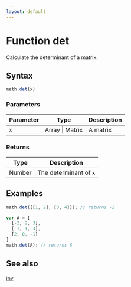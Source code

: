 ```yaml
---
layout: default
---
```


# Function det

Calculate the determinant of a matrix.


## Syntax

```js
math.det(x)
```

### Parameters

Parameter | Type | Description
--------- | ---- | -----------
`x` | Array &#124; Matrix | A matrix

### Returns

Type | Description
---- | -----------
Number | The determinant of `x`


## Examples

```js
math.det([[1, 2], [3, 4]]); // returns -2

var A = [
  [-2, 2, 3],
  [-1, 1, 3],
  [2, 0, -1]
]
math.det(A); // returns 6
```


## See also

[inv](inv.html)


<!-- Note: This file is automatically generated from source code comments. Changes made in this file will be overridden. -->
